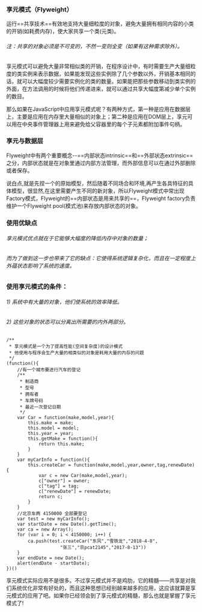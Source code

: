 ### 享元模式（Flyweight）
运行==共享技术==有效地支持大量细粒度的对象，避免大量拥有相同内容的小类的开销(如耗费内存)，使大家共享一个类(元类)。
###### 注：共享的对象必须是不可变的，不然一变则全变（如果有这种需求除外）。

享元模式可以避免大量非常相似类的开销，在程序设计中，有时需要生产大量细粒度的类实例来表示数据，如果能发现这些实例除了几个参数以外，开销基本相同的 话，就可以大幅度较少需要实例化的类的数量。如果能把那些参数移动到类实例的外面，在方法调用的时候将他们传递进来，就可以通过共享大幅度第减少单个实例 的数目。

那么如果在JavaScript中应用享元模式呢？有两种方式，第一种是应用在数据层上，主要是应用在内存里大量相似的对象上；第二种是应用在DOM层上，享元可以用在中央事件管理器上用来避免给父容器里的每个子元素都附加事件句柄。

### 享元与数据层
Flyweight中有两个重要概念--==内部状态intrinsic==和==外部状态extrinsic==之分，内部状态就是在对象里通过内部方法管理，而外部信息可以在通过外部删除或者保存。

说白点,就是先捏一个的原始模型，然后随着不同场合和环境,再产生各具特征的具体模型，很显然,在这里需要产生不同的新对象，所以Flyweight模式中常出现Factory模式，Flyweight的==内部状态是用来共享的==，Flyweight factory负责维护一个Flyweight pool(模式池)来存放内部状态的对象。
### 使用优缺点
###### 享元模式优点就在于它能够大幅度的降低内存中对象的数量；
###### 而为了做到这一步也带来了它的缺点：它使得系统逻辑复杂化，而且在一定程度上外蕴状态影响了系统的速度。
### 使用享元模式的条件：
###### 1) 系统中有大量的对象，他们使系统的效率降低。

###### 2) 这些对象的状态可以分离出所需要的内外两部分。

    /**
     * 享元模式是一个为了提高性能(空间复杂度)的设计模式
     * 他使用与程序会生产大量的相类似的对象是耗用大量的内存的问题
     */
    (function(){
    	//有一个城市要进行汽车的登记
    	/**
    	 * 制造商
    	 * 型号
    	 * 拥有者
    	 * 车牌号码
    	 * 最近一次登记日期
    	 */
    	var Car = function(make,model,year){
    		this.make = make;
    		this.model = model;
    		this.year = year;
    		this.getMake = function(){
    			return this.make;
    		}
    	}
    	var myCarInfo = function(){
    		this.createCar = function(make,model,year,owner,tag,renewDate){
    			var c = new Car(make,model,year);
    			c["owner"] = owner;
    			c["tag"] = tag;
    			c["renewDate"] = renewDate;
    			return c;
    		}
    	}
    	//北京车两 4150000 全部要登记
    	var test = new myCarInfo();
    	var startDate = new Date().getTime();
    	var ca = new Array();
    	for (var i = 0; i < 4150000; i++) {
    		ca.push(test.createCar("东风","雪铁龙","2018-4-8",
    					"张三","京pcat2145","2017-8-13"))
    	}
    	var endDate = new Date();
    	alert(endDate - startDate);	
    })()


享元模式实际应用不是很多。不过享元模式并不是鸡肋，它的精髓——共享是对我们系统优化非常有好处的，而且这种思想已经别越来越多的应用，这应该就算是享元模式的应用了吧。如果你已经领会到了享元模式的精髓，那么也就是掌握了享元模式了!